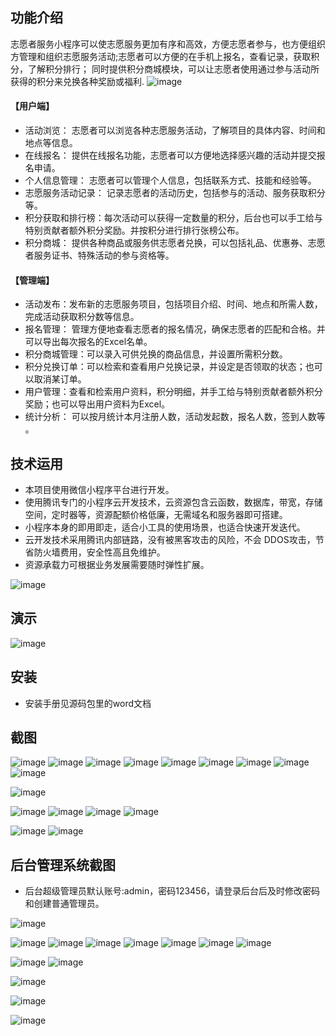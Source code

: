 ## 功能介绍 

 志愿者服务小程序可以使志愿服务更加有序和高效，方便志愿者参与，也方便组织方管理和组织志愿服务活动;志愿者可以方便的在手机上报名，查看记录，获取积分，了解积分排行；
同时提供积分商城模块，可以让志愿者使用通过参与活动所获得的积分来兑换各种奖励或福利.
 ![image](https://github.com/dongdaxiaofeizao/WebVol/assets/89234210/8319d07c-bff6-4045-9639-3254d84a366b)


#### 【用户端】
- 活动浏览： 志愿者可以浏览各种志愿服务活动，了解项目的具体内容、时间和地点等信息。
- 在线报名： 提供在线报名功能，志愿者可以方便地选择感兴趣的活动并提交报名申请。
- 个人信息管理： 志愿者可以管理个人信息，包括联系方式、技能和经验等。
- 志愿服务活动记录： 记录志愿者的活动历史，包括参与的活动、服务获取积分等。  
- 积分获取和排行榜：每次活动可以获得一定数量的积分，后台也可以手工给与特别贡献者额外积分奖励。并按积分进行排行张榜公布。
- 积分商城： 提供各种商品或服务供志愿者兑换，可以包括礼品、优惠券、志愿者服务证书、特殊活动的参与资格等。 

#### 【管理端】
- 活动发布：发布新的志愿服务项目，包括项目介绍、时间、地点和所需人数，完成活动获取积分数等信息。
- 报名管理： 管理方便地查看志愿者的报名情况，确保志愿者的匹配和合格。并可以导出每次报名的Excel名单。
- 积分商城管理：可以录入可供兑换的商品信息，并设置所需积分数。
- 积分兑换订单：可以检索和查看用户兑换记录，并设定是否领取的状态；也可以取消某订单。
- 用户管理：查看和检索用户资料，积分明细，并手工给与特别贡献者额外积分奖励；也可以导出用户资料为Excel。
- 统计分析： 可以按月统计本月注册人数，活动发起数，报名人数，签到人数等 。
 
## 技术运用
- 本项目使用微信小程序平台进行开发。
- 使用腾讯专门的小程序云开发技术，云资源包含云函数，数据库，带宽，存储空间，定时器等，资源配额价格低廉，无需域名和服务器即可搭建。
- 小程序本身的即用即走，适合小工具的使用场景，也适合快速开发迭代。
- 云开发技术采用腾讯内部链路，没有被黑客攻击的风险，不会 DDOS攻击，节省防火墙费用，安全性高且免维护。
- 资源承载力可根据业务发展需要随时弹性扩展。   
 
![image](https://github.com/dongdaxiaofeizao/WebVol/assets/89234210/1432724a-b4f2-4cba-90d5-29a2e56a81f5)


## 演示 
  ![image](https://github.com/dongdaxiaofeizao/WebVol/assets/89234210/89f4201d-4e28-4741-ae71-5e5108c7135d)


## 安装

- 安装手册见源码包里的word文档 



## 截图
![image](https://github.com/dongdaxiaofeizao/WebVol/assets/89234210/6bc24871-d6e4-484c-9cf5-e30bab334570)
![image](https://github.com/dongdaxiaofeizao/WebVol/assets/89234210/d2d83c8b-3301-4b36-87c9-c483ee2793fb)
![image](https://github.com/dongdaxiaofeizao/WebVol/assets/89234210/c92505d0-b3ec-44a4-baa5-30e2af0684c1)
![image](https://github.com/dongdaxiaofeizao/WebVol/assets/89234210/948b137e-e4c9-4b62-8f5d-d35ae25f7757)
![image](https://github.com/dongdaxiaofeizao/WebVol/assets/89234210/6e92a585-6311-4339-a222-f9a0ea3fb2be)
![image](https://github.com/dongdaxiaofeizao/WebVol/assets/89234210/83456967-7a0b-487b-a463-2dca285a3479)
![image](https://github.com/dongdaxiaofeizao/WebVol/assets/89234210/721c2a71-2655-4618-bfa6-d5ad887234ba)
![image](https://github.com/dongdaxiaofeizao/WebVol/assets/89234210/67e7f0bf-25ab-40b8-beeb-4642175b136f)
![image](https://github.com/dongdaxiaofeizao/WebVol/assets/89234210/cb794cdc-2296-4eb6-ac29-acd7a4ee66d4)

 ![image](https://github.com/dongdaxiaofeizao/WebVol/assets/89234210/aa90c317-f70f-40d9-9fa2-56510829a312)

![image](https://github.com/dongdaxiaofeizao/WebVol/assets/89234210/2a2996eb-f8e0-4b35-b386-4f944646e1db)
![image](https://github.com/dongdaxiaofeizao/WebVol/assets/89234210/a4ef8be3-f026-4210-b34c-2d8501e6a794)
![image](https://github.com/dongdaxiaofeizao/WebVol/assets/89234210/aa6379fb-4743-4d00-b316-5be351b7be7b)
![image](https://github.com/dongdaxiaofeizao/WebVol/assets/89234210/b02174ae-3ac6-4af3-86db-3ea0e92d208e)

![image](https://github.com/dongdaxiaofeizao/WebVol/assets/89234210/7929dfbc-4fa3-4309-abe6-c6f26e5617b9)
![image](https://github.com/dongdaxiaofeizao/WebVol/assets/89234210/35815e96-8aae-46a9-8268-949831549a66)

## 后台管理系统截图 
- 后台超级管理员默认账号:admin，密码123456，请登录后台后及时修改密码和创建普通管理员。

 ![image](https://github.com/dongdaxiaofeizao/WebVol/assets/89234210/caa05144-c836-4435-8491-642c53115113)

![image](https://github.com/dongdaxiaofeizao/WebVol/assets/89234210/1e66628b-7996-491c-b96f-f3ac9b97cd38)
![image](https://github.com/dongdaxiaofeizao/WebVol/assets/89234210/bfe5d92c-1405-4fec-8079-533b669bade8)
![image](https://github.com/dongdaxiaofeizao/WebVol/assets/89234210/d621f846-0201-4a43-90fc-af74cb1fec37)
![image](https://github.com/dongdaxiaofeizao/WebVol/assets/89234210/a34d1faa-bef9-42ae-bd23-39da2661a0f2)
![image](https://github.com/dongdaxiaofeizao/WebVol/assets/89234210/ef02b153-ccfd-463e-9d52-a65e3661f94e)
![image](https://github.com/dongdaxiaofeizao/WebVol/assets/89234210/e65c600c-689d-4693-8990-ffdc2db701b6)
![image](https://github.com/dongdaxiaofeizao/WebVol/assets/89234210/21783cac-a07f-4d19-8490-02571a795457)

![image](https://github.com/dongdaxiaofeizao/WebVol/assets/89234210/8fc7c846-5d34-49db-b0fb-1e7fc7307b13)
![image](https://github.com/dongdaxiaofeizao/WebVol/assets/89234210/501b1e08-eab8-4459-aa48-ea96e8bf7e48)

![image](https://github.com/dongdaxiaofeizao/WebVol/assets/89234210/4e18d5d7-37eb-44c1-b00f-4c361f734566)

![image](https://github.com/dongdaxiaofeizao/WebVol/assets/89234210/10680543-535a-4fbb-9fa6-7a1b33f3ad0a)

![image](https://github.com/dongdaxiaofeizao/WebVol/assets/89234210/8671e9b4-9b0e-4110-88aa-58d1c851770b)

